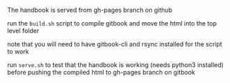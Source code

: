 The handbook is served from gh-pages branch on github

run the `build.sh` script to compile gitbook and move the html into the top level folder

note that you will need to have gitbook-cli and rsync installed for the script to work

run `serve.sh` to test that the handbook is working (needs python3 installed) before pushing the compiled html to gh-pages branch on gitbook

